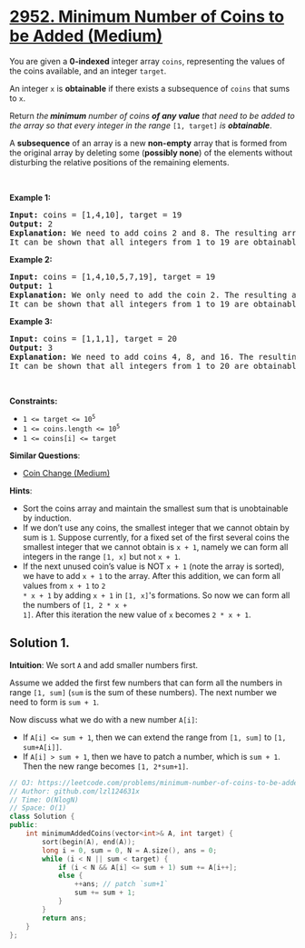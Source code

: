 # [2952. Minimum Number of Coins to be Added (Medium)](https://leetcode.com/problems/minimum-number-of-coins-to-be-added)

<p>You are given a <strong>0-indexed</strong> integer array <code>coins</code>, representing the values of the coins available, and an integer <code>target</code>.</p>

<p>An integer <code>x</code> is <strong>obtainable</strong> if there exists a subsequence of <code>coins</code> that sums to <code>x</code>.</p>

<p>Return <em>the<strong> minimum</strong> number of coins <strong>of any value</strong> that need to be added to the array so that every integer in the range</em> <code>[1, target]</code><em> is <strong>obtainable</strong></em>.</p>

<p>A <strong>subsequence</strong> of an array is a new <strong>non-empty</strong> array that is formed from the original array by deleting some (<strong>possibly none</strong>) of the elements without disturbing the relative positions of the remaining elements.</p>

<p>&nbsp;</p>
<p><strong class="example">Example 1:</strong></p>

<pre>
<strong>Input:</strong> coins = [1,4,10], target = 19
<strong>Output:</strong> 2
<strong>Explanation:</strong> We need to add coins 2 and 8. The resulting array will be [1,2,4,8,10].
It can be shown that all integers from 1 to 19 are obtainable from the resulting array, and that 2 is the minimum number of coins that need to be added to the array. 
</pre>

<p><strong class="example">Example 2:</strong></p>

<pre>
<strong>Input:</strong> coins = [1,4,10,5,7,19], target = 19
<strong>Output:</strong> 1
<strong>Explanation:</strong> We only need to add the coin 2. The resulting array will be [1,2,4,5,7,10,19].
It can be shown that all integers from 1 to 19 are obtainable from the resulting array, and that 1 is the minimum number of coins that need to be added to the array. 
</pre>

<p><strong class="example">Example 3:</strong></p>

<pre>
<strong>Input:</strong> coins = [1,1,1], target = 20
<strong>Output:</strong> 3
<strong>Explanation:</strong> We need to add coins 4, 8, and 16. The resulting array will be [1,1,1,4,8,16].
It can be shown that all integers from 1 to 20 are obtainable from the resulting array, and that 3 is the minimum number of coins that need to be added to the array.
</pre>

<p>&nbsp;</p>
<p><strong>Constraints:</strong></p>

<ul>
	<li><code>1 &lt;= target &lt;= 10<sup>5</sup></code></li>
	<li><code>1 &lt;= coins.length &lt;= 10<sup>5</sup></code></li>
	<li><code>1 &lt;= coins[i] &lt;= target</code></li>
</ul>


**Similar Questions**:
* [Coin Change (Medium)](https://leetcode.com/problems/coin-change)

**Hints**:
* Sort the coins array and maintain the smallest sum that is unobtainable by induction.
* If we don’t use any coins, the smallest integer that we cannot obtain by sum is <code>1</code>. Suppose currently, for a fixed set of the first several coins the smallest integer that we cannot obtain is <code>x + 1</code>, namely we can form all integers in the range <code>[1, x]</code> but not <code>x + 1</code>.
* If the next unused coin’s value is NOT <code>x + 1</code> (note the array is sorted), we have to add <code>x + 1</code> to the array. After this addition, we can form all values from <code>x + 1</code> to <code>2 * x + 1</code> by adding <code>x + 1</code> in <code>[1, x]</code>'s formations. So now we can form all the numbers of <code>[1, 2 * x + 1]</code>. After this iteration the new value of <code>x</code> becomes <code>2 * x + 1</code>.

## Solution 1.

**Intuition**: We sort `A` and add smaller numbers first.

Assume we added the first few numbers that can form all the numbers in range `[1, sum]` (`sum` is the sum of these numbers). The next number we need to form is `sum + 1`.

Now discuss what we do with a new number `A[i]`:

* If `A[i] <= sum + 1`, then we can extend the range from `[1, sum]` to `[1, sum+A[i]]`.
* If `A[i] > sum + 1`, then we have to patch a number, which is `sum + 1`. Then the new range becomes `[1, 2*sum+1]`.

```cpp
// OJ: https://leetcode.com/problems/minimum-number-of-coins-to-be-added
// Author: github.com/lzl124631x
// Time: O(NlogN)
// Space: O(1)
class Solution {
public:
    int minimumAddedCoins(vector<int>& A, int target) {
        sort(begin(A), end(A));
        long i = 0, sum = 0, N = A.size(), ans = 0;
        while (i < N || sum < target) {
            if (i < N && A[i] <= sum + 1) sum += A[i++];
            else {
                ++ans; // patch `sum+1`
                sum += sum + 1;
            }
        }
        return ans;
    }
};
```